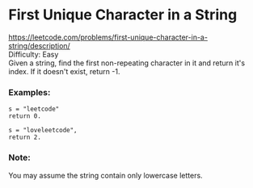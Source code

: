 # First Unique Character in a String
https://leetcode.com/problems/first-unique-character-in-a-string/description/ \
Difficulty: Easy \
Given a string, find the first non-repeating character in it and return it's index. If it doesn't exist, return -1.

### Examples:

```
s = "leetcode"
return 0.

s = "loveleetcode",
return 2.
```

### Note:
You may assume the string contain only lowercase letters.
